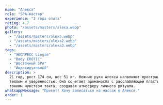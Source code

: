 ```yaml
---
name: "Алекса"
role: "SPA-мастер"
experience: "3 года опыта"
rating: 4.7
photo: "/assets/masters/alexa.webp"
gallery:
  - "/assets/masters/alexa.webp"
  - "/assets/masters/alexa2.webp"
  - "/assets/masters/alexa3.webp"
tags:
  - "ЭКСПРЕСС Lingam"
  - "Body EROTIC"
  - "Восточный SPA"
  - "Индивидуальный"
description: >
  21 год, рост 174 см, вес 51 кг. Нежные руки Алексы наполняют пространство мягким
  теплом и уверенностью. Она сочетает аромамасла с расслабляющей пластикой и
  тонким чувством такта, создавая атмосферу личного ритуала.
whatsappMessage: "Привет! Хочу записаться на массаж к Алексе."
order: 1
---
```

